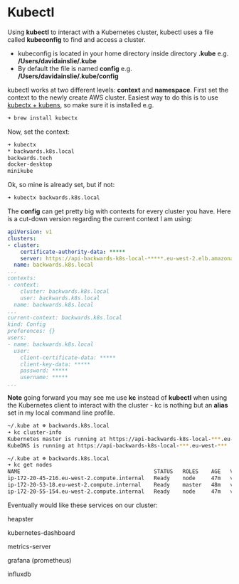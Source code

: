 # Kubectl

Using **kubectl** to interact with a Kubernetes cluster, kubectl uses a file called **kubeconfig** to find and access a cluster.

- kubeconfig is located in your home directory inside directory **.kube** e.g. **/Users/davidainslie/.kube**
- By default the file is named **config** e.g. **/Users/davidainslie/.kube/config**

kubectl works at two different levels: **context** and **namespace**. First set the context to the newly create AWS cluster. Easiest way to do this is to use [kubectx + kubens](https://github.com/ahmetb/kubectx/), so make sure it is installed e.g.

```bash
➜ brew install kubectx
```

Now, set the context:

```bash
➜ kubectx
* backwards.k8s.local
backwards.tech
docker-desktop
minikube
```

Ok, so mine is already set, but if not:

```bash
➜ kubectx backwards.k8s.local
```

The **config** can get pretty big with contexts for every cluster you have. Here is a cut-down version regarding the current context I am using:

```yaml
apiVersion: v1
clusters:
- cluster:
    certificate-authority-data: *****
    server: https://api-backwards-k8s-local-*****.eu-west-2.elb.amazonaws.com
  name: backwards.k8s.local
...
contexts:
- context:
    cluster: backwards.k8s.local
    user: backwards.k8s.local
  name: backwards.k8s.local
...
current-context: backwards.k8s.local
kind: Config
preferences: {}
users:
- name: backwards.k8s.local
  user:
    client-certificate-data: *****
    client-key-data: *****
    password: *****
    username: *****
...
```

**Note** going forward you may see me use **kc** instead of **kubectl** when using the Kubernetes client to interact with the cluster - kc is nothing but an **alias** set in my local command line profile.

```bash
~/.kube at ☸️ backwards.k8s.local
➜ kc cluster-info
Kubernetes master is running at https://api-backwards-k8s-local-***.eu-west-2.elb.amazonaws.com
KubeDNS is running at https://api-backwards-k8s-local-***.eu-west-***
```

```bash
~/.kube at ☸️ backwards.k8s.local
➜ kc get nodes
NAME                                          STATUS   ROLES    AGE   VERSION
ip-172-20-45-216.eu-west-2.compute.internal   Ready    node     47m   v1.16.7
ip-172-20-53-18.eu-west-2.compute.internal    Ready    master   48m   v1.16.7
ip-172-20-55-154.eu-west-2.compute.internal   Ready    node     47m   v1.16.7
```





Eventually would like these services on our cluster:

heapster

kubernetes-dashboard

metrics-server

grafana (prometheus)

influxdb